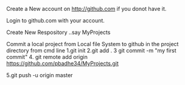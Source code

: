 Create a New account on http://github.com if you donot have it.

Login to github.com with your account.

Create New Respository ..say MyProjects

Commit a local project from Local file System to github
 in the project directory from cmd line
1.git init
2.git add .
3 git commit -m "my first commit"
4. git remote add origin https://github.com/pbadhe34/MyProjects.git

5.git push -u origin master